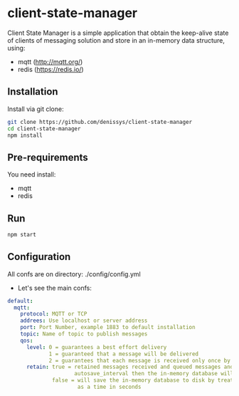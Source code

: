# client-state-manager

Client State Manager is a simple application that obtain the keep-alive state of clients of messaging solution and store in an in-memory data structure, using:
- mqtt (http://mqtt.org/)
- redis (https://redis.io/)

## Installation

Install via git clone:

```bash
git clone https://github.com/denissys/client-state-manager
cd client-state-manager
npm install
```

## Pre-requirements

You need install: 
- mqtt
- redis

## Run

```bash
npm start
```

## Configuration

All confs are on directory: ./config/config.yml
- Let's see the main confs:

```yaml
default:
  mqtt:
    protocol: MQTT or TCP
    addrees: Use localhost or server address
    port: Port Number, example 1883 to default installation
    topic: Name of topic to publish messages
    qos:
      level: 0 = guarantees a best effort delivery
             1 = guaranteed that a message will be delivered
             2 = guarantees that each message is received only once by the counterpart
      retain: true = retained messages received and queued messages and if the total exceeds 
                     autosave_interval then the in-memory database will be saved to disk
              false = will save the in-memory database to disk by treating autosave_interval 
                      as a time in seconds
```
